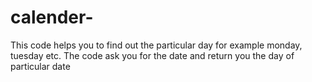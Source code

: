 # calender-
This code helps you to find out the particular day for example monday, tuesday etc. The code ask you for the date and return you the day of particular date
